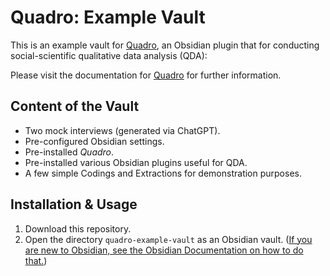 # Quadro: Example Vault
This is an example vault for
[Quadro](https://github.com/chrisgrieser/obsidian-quadro), an Obsidian plugin
that for conducting social-scientific qualitative data analysis (QDA):

Please visit the documentation for
[Quadro](https://github.com/chrisgrieser/obsidian-quadro) for further
information.

## Content of the Vault
- Two mock interviews (generated via ChatGPT).
- Pre-configured Obsidian settings.
- Pre-installed *Quadro*.
- Pre-installed various Obsidian plugins useful for QDA.
- A few simple Codings and Extractions for demonstration purposes.

## Installation & Usage
1. Download this repository.
2. Open the directory `quadro-example-vault` as an Obsidian vault. ([If you are
   new to Obsidian, see the Obsidian Documentation on how to do
   that.](https://help.obsidian.md/Getting+started/Create+a+vault#Open+existing+folder))
